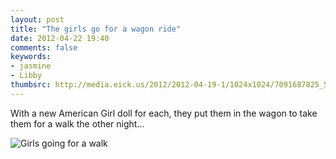 ```yaml
---
layout: post
title: "The girls go for a wagon ride"
date: 2012-04-22 19:40
comments: false
keywords: 
- jasmine
- Libby
thumbsrc: http://media.eick.us/2012/2012-04-19-1/1024x1024/7091687825_5c348903da_o.jpg
---
```

With a new American Girl doll for each, they put them in the wagon to take them for a walk the other night...



![Girls going for a walk](http://media.eick.us/media/photographs/2012/2012-04-19-1/7091687825_5c348903da_o.jpg)

